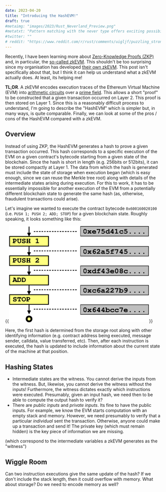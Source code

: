 ```yaml
---
date: 2023-04-20
title: "Introducing the HashEVM!"
draft: true
#metaimg: "images/2023/Rust_Neverland_Preview.png"
#metatxt: "Pattern matching with the never type offers exciting possibilities!"
#twitter: ""
# reddit: "https://www.reddit.com/r/rust/comments/uigljf/puzzling_strong_updates_in_rust/"
---
```

Recently, I have been learning more about [Zero-Knowledge Proofs
(ZKP)](https://en.wikipedia.org/wiki/Zero-knowledge_proof) and, in
particular, the [so-called
zkEVM](https://decrypt.co/resources/what-is-zkevm).  This shouldn't be
too surprising since my organisation has developed [their own
zkEVM](https://consensys.net/zkevm/).  This post isn't specifically
about that, but I think it can help us understand what a zkEVM
actually does.  At least, its helping me!

**TL;DR**.  A zkEVM encodes execution traces of the Ethereum Virtual
Machine (EVM) into [arithmetic
circuits](https://crypto.stackexchange.com/questions/92018/which-is-the-relation-between-zero-knowledge-proofs-of-knowledge-and-circuits)
over a [prime field](https://en.wikipedia.org/wiki/Finite_field).
This allows a short "proof" to be constructed that a given transaction
occurred on Layer 2.  This proof is then stored on Layer 1.  Since
this is a reasonably difficult process to understand, I'm going to
describe the "HashEVM" which is simpler but, in many ways, is quite
comparable.  Finally, we can look at some of the pros / cons of the
HashEVM compared with a zkEVM.

## Overview

Instead of using ZKP, the HashEVM generates a hash to prove a given
transaction occurred.  This hash corresponds to a specific execution
of the EVM on a given contract's bytecode starting from a given state
of the blockchain.  Since the hash is short in length (e.g. 256bits or
512bits), it can be stored compactly at Layer 1.  The data from which
the hash is generated must include the state of storage when execution
began (which is easy enough, since we can reuse the Merkle tree root)
along with details of the intermediate states arising during
execution.  For this to work, it has to be essentially impossible for
another execution of the EVM from a potentially different blockchain
state to generate the same hash (as, otherwise, fraudulent
transactions could arise).

Let's imagine we wanted to execute the contract bytecode
`0x600160020100` (i.e. `PUSH 1; PUSH 2; ADD; STOP`) for a given
blockchain state.  Roughly speaking, it looks something like this:

{{<img class="text-center" src="/images/2023/HashEVM_eg1.png" width="454px" alt="Illustrating the four bytecodes being executing with intermediate hashes being generated.">}}

Here, the first hash is determined from the storage root along with
other identifying information (e.g. contract address being executed,
message sender, calldata, value transferred, etc).  Then, after each
instruction is executed, the hash is updated to include information
about the current state of the machine at that position.

## Hashing States

   * Intermediate states are the witness.  You cannot derive the
     inputs from the witness.  But, likewise, you cannot derive the
     witness without the inputs!  Furthermore, the witness dictates
     exactly which instructions were executed.  Presumably, given an
     input hash, we need then to be able to compute the output hash to
     verify it?
   * There are _public inputs_ and _private inputs_.  Its fine to have
     the public inputs.  For example, we know the EVM starts
     computation with an empty stack and memory.  However, we need
     presumably to verify that a particular _individual_ sent the
     transaction.  Otherwise, anyone could make up a transaction and
     send it!  The private key (which must remain hidden) is the key
     piece of information we are missing.

 (which correspond to the intermediate variables a zkEVM
generates as the "witness")

## Wiggle Room

Can two instruction executions give the same update of the hash?  If
we don't include the stack length, then it could overflow with memory.
What about storage?  Do we need to encode memory as well?
